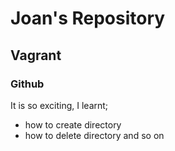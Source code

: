# Joan's Repository
## Vagrant
### Github
It is so exciting, I learnt; 
* how to create directory
* how to delete directory and so on
